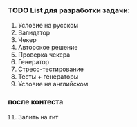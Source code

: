 ### **TODO List для разработки задачи:**

1. Условие на русском
2. Валидатор
3. Чекер
5. Авторское решение
6. Проверка чекера
7. Генератор
8. Стресс-тестирование
9. Тесты + генераторы
10. Условие на английском

### **после контеста**
11. Залить на гит
